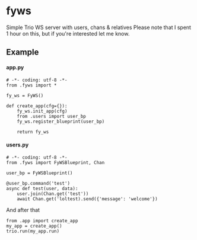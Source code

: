 
# fyws
 Simple Trio WS server with users, chans & relatives
 Please note that I spent 1 hour on this, but if you're interested let me know.

## Example
#### app.py
    # -*- coding: utf-8 -*-
    from .fyws import *    
    
    fy_ws = FyWS()
    
    def create_app(cfg={}):
    	fy_ws.init_app(cfg)
    	from .users import user_bp
    	fy_ws.register_blueprint(user_bp)
    
    	return fy_ws

#### users.py
    # -*- coding: utf-8 -*-
    from .fyws import FyWSBlueprint, Chan
    
    user_bp = FyWSBlueprint()
    
    @user_bp.command('test')
    async def test(user, data):
    	user.join(Chan.get('test'))
    	await Chan.get('loltest).send({'message': 'welcome'})
    	

And after that 

    from .app import create_app
    my_app = create_app()
    trio.run(my_app.run)
